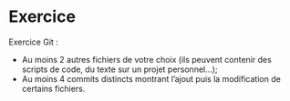 # Exercice
Exercice Git :
- Au moins 2 autres fichiers de votre choix (ils peuvent contenir des scripts de code, du texte sur un projet personnel...);
- Au moins 4 commits distincts montrant l’ajout puis la modification de certains fichiers.
